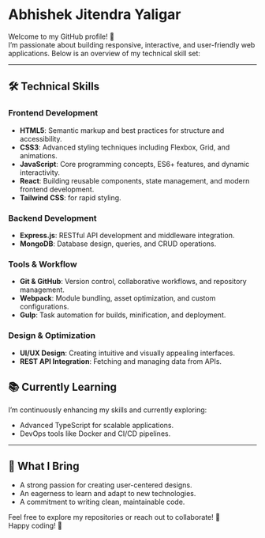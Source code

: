 # Abhishek Jitendra Yaligar

Welcome to my GitHub profile! 🚀  
I’m passionate about building responsive, interactive, and user-friendly web applications. Below is an overview of my technical skill set:

---

## 🛠️ **Technical Skills**

### Frontend Development
- **HTML5**: Semantic markup and best practices for structure and accessibility.
- **CSS3**: Advanced styling techniques including Flexbox, Grid, and animations.
- **JavaScript**: Core programming concepts, ES6+ features, and dynamic interactivity.
- **React**: Building reusable components, state management, and modern frontend development.
- **Tailwind CSS**: for rapid styling.

### Backend Development
- **Express.js**: RESTful API development and middleware integration.
- **MongoDB**: Database design, queries, and CRUD operations.

### Tools & Workflow
- **Git & GitHub**: Version control, collaborative workflows, and repository management.
- **Webpack**: Module bundling, asset optimization, and custom configurations.
- **Gulp**: Task automation for builds, minification, and deployment.

### Design & Optimization
- **UI/UX Design**: Creating intuitive and visually appealing interfaces.
- **REST API Integration**: Fetching and managing data from APIs.

## 📚 **Currently Learning**
I’m continuously enhancing my skills and currently exploring:
- Advanced TypeScript for scalable applications.
- DevOps tools like Docker and CI/CD pipelines.

---

## 🌟 **What I Bring**
- A strong passion for creating user-centered designs.
- An eagerness to learn and adapt to new technologies.
- A commitment to writing clean, maintainable code.

Feel free to explore my repositories or reach out to collaborate! 💬  
Happy coding! 🚀
